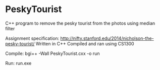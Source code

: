 # PeskyTourist
C++ program to remove the pesky tourist from the photos using median filter

Assignment specification: http://nifty.stanford.edu/2014/nicholson-the-pesky-tourist/
Written in C++
Compiled and ran using CS1300

Compile:
bgi++ -Wall PeskyTourist.cxx -o run

Run:
run.exe
